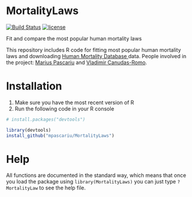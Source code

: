 # MortalityLaws
[![Build Status](https://travis-ci.org/mpascariu/MortalityLaws.svg?branch=master)](https://travis-ci.org/mpascariu/MortalityLaws)
[![license](https://img.shields.io/github/license/mpascariu/MortalityLaws.svg)]()

Fit and compare the most popular human mortality laws

This repository includes R code for fitting most popular human mortality laws
and downloading [Human Mortality Database ](http://www.mortality.org) data.
People involved in the project:
[Marius Pascariu](http://findresearcher.sdu.dk:8080/portal/da/person/mpascariu) and
[Vladimir Canudas-Romo](http://www.sdu.dk/ansat/vcanudas).

Installation
============

1. Make sure you have the most recent version of R
2. Run the following code in your R console 

```r
# install.packages("devtools")

library(devtools)
install_github("mpascariu/MortalityLaws")
```

Help
===============
All functions are documented in the standard way, which means that 
once you load the package using ```library(MortalityLaws)```
you can just type ```?MortalityLaw``` to see the help file. 

